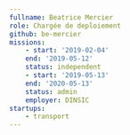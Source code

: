 ```yaml
---
fullname: Beatrice Mercier
role: Chargée de deploiement
github: be-mercier
missions:
    - start: '2019-02-04'
    end: '2019-05-12'
    status: independent
    - start: '2019-05-13'
    end: '2020-05-13'
    status: admin
    employer: DINSIC
startups:
    - transport
---
```

